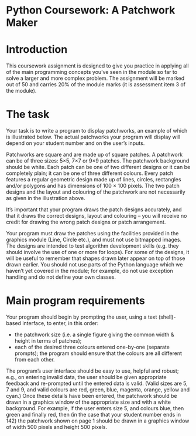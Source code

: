 # Python Coursework: A Patchwork Maker
# Introduction
This coursework assignment is designed to give you practice in applying all of the main
programming concepts you’ve seen in the module so far to solve a larger and more complex
problem. The assignment will be marked out of 50 and carries 20% of the module marks (it
is assessment item 3 of the module).

# The task
Your task is to write a program to display patchworks, an example of which is illustrated
below. The actual patchworks your program will display will depend on your student number
and on the user’s inputs.

Patchworks are square and are made up of square patches. A patchwork can be of three
sizes: 5×5, 7×7 or 9×9 patches. The patchwork background should be white. Each patch can
be one of two different designs or it can be completely plain; it can be one of three different
colours. Every patch features a regular geometric design made up of lines, circles, rectangles
and/or polygons and has dimensions of 100 × 100 pixels. The two patch designs and the
layout and colouring of the patchwork are not necessarily as given in the illustration above.

It’s important that your program draws the patch designs accurately, and that it draws
the correct designs, layout and colouring – you will receive no credit for drawing the wrong
patch designs or patch arrangement.

Your program must draw the patches using the facilities provided in the graphics module
(Line, Circle etc.), and must not use bitmapped images. The designs are intended to test
algorithm development skills (e.g. they should involve the use of one or more for loops). For
some of the designs, it will be useful to remember that shapes drawn later appear on top of
those drawn earlier. You should not use parts of the Python language which we haven’t yet
covered in the module; for example, do not use exception handling and do not define your
own classes.

# Main program requirements
Your program should begin by prompting the user, using a text (shell)-based interface, to
enter, in this order:
- the patchwork size (i.e. a single figure giving the common width & height in terms of
patches);
- each of the desired three colours entered one-by-one (separate prompts); the program
should ensure that the colours are all different from each other.

The program’s user interface should be easy to use, helpful and robust; e.g., on entering
invalid data, the user should be given appropriate feedback and re-prompted until the entered
data is valid. (Valid sizes are 5, 7 and 9, and valid colours are red, green, blue, magenta,
orange, yellow and cyan.) Once these details have been entered, the patchwork should
be drawn in a graphics window of the appropriate size and with a white background. For
example, if the user enters size 5, and colours blue, then green and finally red, then (in the
case that your student number ends in 142) the patchwork shown on page 1 should be drawn
in a graphics window of width 500 pixels and height 500 pixels.
